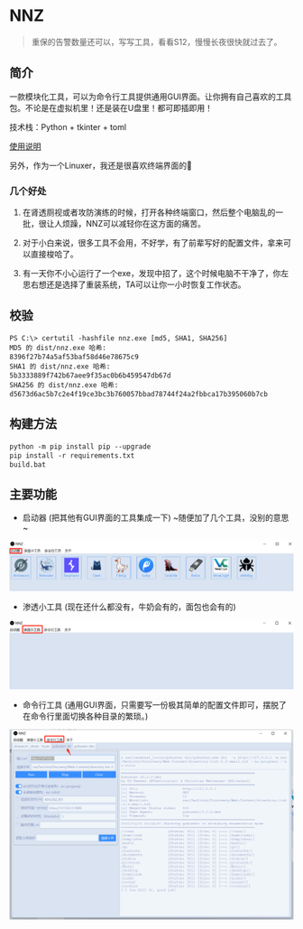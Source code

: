 # NNZ

> 重保的告警数量还可以，写写工具，看看S12，慢慢长夜很快就过去了。

## 简介

一款模块化工具，可以为命令行工具提供通用GUI界面。让你拥有自己喜欢的工具包。不论是在虚拟机里！还是装在U盘里！都可即插即用！

技术栈：Python + tkinter + toml 

[使用说明](Wiki.md)

另外，作为一个Linuxer，我还是很喜欢终端界面的🤭

### 几个好处

1. 在肾透厕视或者攻防演练的时候，打开各种终端窗口，然后整个电脑乱的一批，很让人烦躁，NNZ可以减轻你在这方面的痛苦。

2. 对于小白来说，很多工具不会用，不好学，有了前辈写好的配置文件，拿来可以直接梭哈了。

3. 有一天你不小心运行了一个exe，发现中招了，这个时候电脑不干净了，你左思右想还是选择了重装系统，TA可以让你一小时恢复工作状态。

## 校验

```
PS C:\> certutil -hashfile nnz.exe [md5, SHA1, SHA256]
MD5 的 dist/nnz.exe 哈希:
8396f27b74a5af53baf58d46e78675c9
SHA1 的 dist/nnz.exe 哈希:
5b3333889f742b67aee9f35ac0b6b459547db67d
SHA256 的 dist/nnz.exe 哈希:
d5673d6ac5b7c2e4f19ce3bc3b760057bbad78744f24a2fbbca17b395060b7cb
```

## 构建方法

```
python -m pip install pip --upgrade
pip install -r requirements.txt
build.bat
```

## 主要功能

* 启动器 (把其他有GUI界面的工具集成一下) ~随便加了几个工具，没别的意思~

![image](assets/runs.png)

* 渗透小工具 (现在还什么都没有，牛奶会有的，面包也会有的)

![image](assets/simple_tools.png)

* 命令行工具 (通用GUI界面，只需要写一份极其简单的配置文件即可，摆脱了在命令行里面切换各种目录的繁琐。)

![image](assets/terminal_tools.png)

